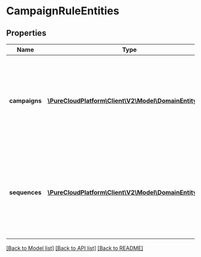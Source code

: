 # CampaignRuleEntities

## Properties
Name | Type | Description | Notes
------------ | ------------- | ------------- | -------------
**campaigns** | [**\PureCloudPlatform\Client\V2\Model\DomainEntityRef[]**](DomainEntityRef.md) | The list of campaigns for a CampaignRule to monitor. Required if the CampaignRule has any conditions that run on a campaign. | [optional] 
**sequences** | [**\PureCloudPlatform\Client\V2\Model\DomainEntityRef[]**](DomainEntityRef.md) | The list of sequences for a CampaignRule to monitor. Required if the CampaignRule has any conditions that run on a sequence. | [optional] 

[[Back to Model list]](../README.md#documentation-for-models) [[Back to API list]](../README.md#documentation-for-api-endpoints) [[Back to README]](../README.md)


